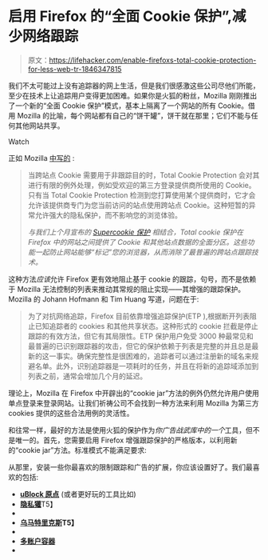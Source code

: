 # 启用 Firefox 的“全面 Cookie 保护”,减少网络跟踪

> 原文：<https://lifehacker.com/enable-firefoxs-total-cookie-protection-for-less-web-tr-1846347815>

我们不太可能过上没有追踪器的网上生活，但是我们很感激这些公司尽他们所能，至少在技术上让追踪用户变得更加困难。如果你是火狐的粉丝，Mozilla 刚刚推出了一个新的“全面 Cookie 保护”模式，基本上隔离了一个网站的所有 Cookie。借用 Mozilla 的比喻，每个网站都有自己的“饼干罐”，饼干就在那里；它们不能与任何其他网站共享。

Watch

正如 Mozilla [中写的](https://blog.mozilla.org/security/2021/02/23/total-cookie-protection/) :

> 当跨站点 Cookie 需要用于非跟踪目的时，Total Cookie Protection 会对其进行有限的例外处理，例如受欢迎的第三方登录提供商所使用的 Cookie。只有当 Total Cookie Protection 检测到您打算使用某个提供商时，它才会允许该提供商专门为您当前访问的站点使用跨站点 Cookie。这种短暂的异常允许强大的隐私保护，而不影响您的浏览体验。
> 
> *与我们上个月宣布的* [*Supercookie 保护*](https://blog.mozilla.org/security/2021/01/26/supercookie-protections/) *相结合，Total cookie 保护在 Firefox 中的网站之间提供了 Cookie 和其他站点数据的全面分区。这些功能一起防止网站能够“标记”您的浏览器，从而消除了最普遍的跨站点跟踪技术。*

这种方法*应该*允许 Firefox 更有效地阻止基于 cookie 的跟踪，句号，而不是依赖于 Mozilla 无法控制的列表来推动其常规的阻止实现——其增强的跟踪保护。Mozilla 的 Johann Hofmann 和 Tim Huang 写道，问题在于:

> 为了对抗网络追踪，Firefox 目前依靠增强追踪保护(ETP ),根据断开列表阻止已知追踪者的 cookies 和其他共享状态。这种形式的 cookie 拦截是停止跟踪的有效方法，但它有其局限性。ETP 保护用户免受 3000 种最常见和最普遍的已识别跟踪器的攻击，但它的保护依赖于列表是完整的并且总是最新的这一事实。确保完整性是很困难的，追踪者可以通过注册新的域名来规避名单。此外，识别追踪器是一项耗时的任务，并且在将新的追踪域添加到列表之前，通常会增加几个月的延迟。

理论上，Mozilla 在 Firefox 中开辟出的“cookie jar”方法的例外仍然允许用户使用单点登录来登录网站。让我们祈祷公司不会找到一种方法来利用 Mozilla 为第三方 cookies 提供的这些合法用例的灵活性。

和往常一样，最好的方法是使用火狐的保护作为*你广告战武库中的一个*工具，但不是唯一的。首先，您需要启用 Firefox 增强跟踪保护的严格版本，以利用新的“cookie jar”方法。标准模式不能满足要求:

从那里，安装一些你最喜欢的限制跟踪和广告的扩展，你应该设置好了。我们最喜欢的包括:

*   [**uBlock 原点**](https://addons.mozilla.org/en-US/firefox/addon/ublock-origin/) (或者更好玩的工具比如)
*   [**隐私獾**](https://addons.mozilla.org/en-US/firefox/addon/privacy-badger17/)T5】
*   [](https://addons.mozilla.org/en-US/firefox/addon/decentraleyes/?utm_source=addons.mozilla.org&utm_medium=referral&utm_content=recommended)
*   **[**乌马特里克斯**](https://addons.mozilla.org/en-US/firefox/addon/umatrix/)T5】**
*   **[](https://addons.mozilla.org/en-US/firefox/addon/noscript/)**
*   ****[**多账户容器**](https://addons.mozilla.org/en-US/firefox/addon/multi-account-containers/)****
*   ****[](https://addons.mozilla.org/en-US/firefox/addon/clearurls/)****